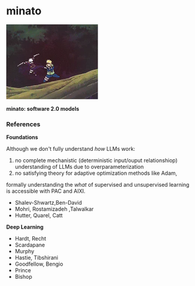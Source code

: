 # minato

![](./minato.webp)

**minato: software 2.0 models**

### References
**Foundations**

Although we don't fully understand *how* LLMs work:

1. no complete mechanistic (deterministic input/ouput relationshiop)
   understanding of LLMs due to overparameterization
2. no satisfying theory for adaptive optimization methods like Adam,

formally understanding the *what* of supervised and unsupervised learning is
accessible with PAC and AIXI.

- Shalev-Shwartz,Ben-David
- Mohri, Rostamizadeh ,Talwalkar
- Hutter, Quarel, Catt

**Deep Learning**
- Hardt, Recht
- Scardapane
- Murphy
- Hastie, Tibshirani
- Goodfellow, Bengio
- Prince
- Bishop